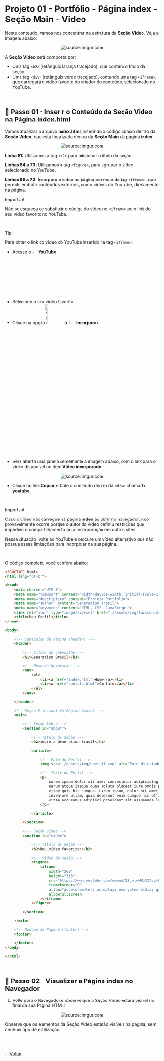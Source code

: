 <h1>Projeto 01 - Portfólio - Página index - Seção Main - Video</h1>



Neste conteúdo, vamos nos concentrar na estrutura da **Seção Video**. Veja a imagem abaixo:

<div align="center"><img src="https://i.imgur.com/j6j9AH1.png" title="source: imgur.com" /></div>

A **Seção Video** será composta por:

- Uma tag `<h2>` (retângulo laranja tracejado), que conterá o título da seção.
- Uma tag `<div>` (retângulo verde tracejado), contendo uma  tag  `<iframe>`, que carregará o vídeo favorito do criador do conteúdo, selecionado no YouTube.

<br />

<h2>👣 Passo 01 - Inserir o Conteúdo da Seção Video na Página index.html</h2>



Vamos atualizar o arquivo **index.html**, inserindo o código abaixo dentro da **Seção Video**, que está localizada dentro da **Seção Main** da página **index**:

<div align="center"><img src="https://i.imgur.com/wrbpnX9.png" title="source: imgur.com" /></div>

**Linha 61:** Utilizamos a tag `<h2>` para adicionar o título da seção.

**Linhas 64 a 73:** Utilizamos a tag `<figure>`, para agrupar o vídeo selecionado no YouTube. 

**Linhas 65 a 72:** Incorpora o vídeo na página por meio da tag `<iframe>`, que permite embutir conteúdos externos, como vídeos do YouTube, diretamente na página.

> [!IMPORTANT]
>
> Não se esqueça de substituir o código do vídeo no `<iframe>` pelo link do seu vídeo favorito no YouTube.

<br />

> [!TIP]
>
> Para obter o link do vídeo do YouTube inserido na tag `<iframe>`:
>
> - Acesse o <img width="4%" src="https://i.imgur.com/5gOIYFr.png" title="source: imgur.com" />[**YouTube**](https://www.youtube.com)
> - Selecione o seu vídeo favorito
> - Clique na opção<img src="https://i.imgur.com/lQpDm65.png" title="source: imgur.com" width="13%"/>🡲 <img src="https://i.imgur.com/CZqcsnV.png" title="source: imgur.com" width="5%"/>**Incorporar**. 
> - Será aberta uma janela semelhante a imagem abaixo, com o link para o vídeo disponível no item **Vídeo incorporado**:
>
> <div align="center"><img src="https://i.imgur.com/uIRsoyw.png" title="source: imgur.com" /></div>
>
> - Clique no link **Copiar** e Cole o conteúdo dentro da `<div>` chamada **youtube**.

<br />

> [!IMPORTANT]
>
> Caso o vídeo não carregue na página **index** ao abrir no navegador, isso provavelmente ocorre porque o autor do vídeo definiu restrições que impedem o compartilhamento ou a incorporação em outros sites.
>
> Nessa situação, volte ao YouTube e procure um vídeo alternativo que não possua essas limitações para incorporar na sua página.

<br />

O código completo, você confere abaixo:

```html
<!DOCTYPE html>
<html lang="pt-br">

<head>
    <meta charset="UTF-8">
    <meta name="viewport" content="width=device-width, initial-scale=1.0">
    <meta name="description" content="Projeto Portfólio">
    <meta name="author" content="Generation Brasil">
    <meta name="keywords" content="HTML, CSS, JavaScript">
    <link rel="icon" type="image/svg+xml" href="./assets/img/favicon.svg" />
    <title>Meu Perfil</title>
</head>

<body>

    <!-- Cabeçalho da Página (header) -->
    <header>

        <!-- Título do cabeçalho -->
        <h1>Generation Brasil</h1>

        <!-- Menu de Navegação -->
        <nav>
            <ul>
                <li><a href="index.html">Home</a></li>
                <li><a href="contato.html">Contato</a></li>
            </ul>
        </nav>

    </header>

    <!-- Seção Principal da Página (main) -->
    <main>

        <!-- Seção Sobre -->
        <section id="about">

            <!-- Título da Seção -->
            <h2>Sobre a Generation Brasil</h2>

            <article>

                <!-- Foto do Perfil -->
                <img src="./assets/img/user_01.svg" alt="Foto do criador desse conteúdo" />

                <!-- Texto do Perfil -->
                <p>
                    Lorem ipsum dolor sit amet consectetur adipisicing elit. Voluptatem odio possimus, dolorem
                    earum atque itaque quas soluta placeat iure omnis porro cum debitis sequi libero! Deleniti
                    vitae quis hic cumque. Lorem ipsum, dolor sit amet consectetur adipisicing elit. Eius
                    inventore ullam, quia deserunt enim cumque hic officia repudiandae ad ab et sapiente qui
                    vitae accusamus adipisci provident sit assumenda laboriosam!
                </p>
                
            </article>

        </section>

        <!-- Seção vídeo -->
        <section id="video">

            <!-- Título da Seção -->
			<h2>Meu vídeo favorito:</h2>

            <!-- Vídeo da Seção -->
            <figure>
                <iframe
                    width="560"
                    height="315"
                    src="https://www.youtube.com/embed/Z3_mtwMMuGI?si=F1QiiDYSfsPG3nF0"
                    frameborder="0"
                    allow="accelerometer; autoplay; encrypted-media; gyroscope; picture-in-picture"
                    allowfullscreen
                ></iframe>
            </figure>

        </section>

    </main>

    <!-- Rodapé da Página (footer) -->
    <footer>

    </footer>
</body>

</html>
```

<br />

<h2>👣 Passo 02 - Visualizar a Página index no Navegador</h2>



1. Volte para o Navegador e observe que a Seção Video estará visível no final da sua Página HTML:

<div align="center"><img src="https://i.imgur.com/pIxyjXy.png" title="source: imgur.com" /></div>

Observe que os elementos da Seção Video estarão visíveis na página, sem nenhum tipo de estilização.

<br /><br />

<div align="left"><a href="README.md"><img src="https://i.imgur.com/XMgF3gl.png" title="source: imgur.com" width="3%"/>Voltar</a></div>